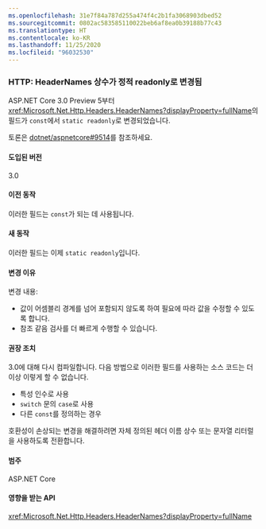 ```yaml
---
ms.openlocfilehash: 31e7f84a787d255a474f4c2b1fa3068903dbed52
ms.sourcegitcommit: 0802ac583585110022beb6af8ea0b39188b77c43
ms.translationtype: HT
ms.contentlocale: ko-KR
ms.lasthandoff: 11/25/2020
ms.locfileid: "96032530"
---
```

### <a name="http-headernames-constants-changed-to-static-readonly"></a>HTTP: HeaderNames 상수가 정적 readonly로 변경됨

ASP.NET Core 3.0 Preview 5부터 <xref:Microsoft.Net.Http.Headers.HeaderNames?displayProperty=fullName>의 필드가 `const`에서 `static readonly`로 변경되었습니다.

토론은 [dotnet/aspnetcore#9514](https://github.com/dotnet/aspnetcore/issues/9514)를 참조하세요.

#### <a name="version-introduced"></a>도입된 버전

3.0

#### <a name="old-behavior"></a>이전 동작

이러한 필드는 `const`가 되는 데 사용됩니다.

#### <a name="new-behavior"></a>새 동작

이러한 필드는 이제 `static readonly`입니다.

#### <a name="reason-for-change"></a>변경 이유

변경 내용:

* 값이 어셈블리 경계를 넘어 포함되지 않도록 하여 필요에 따라 값을 수정할 수 있도록 합니다.
* 참조 같음 검사를 더 빠르게 수행할 수 있습니다.

#### <a name="recommended-action"></a>권장 조치

3\.0에 대해 다시 컴파일합니다. 다음 방법으로 이러한 필드를 사용하는 소스 코드는 더 이상 이렇게 할 수 없습니다.

* 특성 인수로 사용
* `switch` 문의 `case`로 사용
* 다른 `const`를 정의하는 경우

호환성이 손상되는 변경을 해결하려면 자체 정의된 헤더 이름 상수 또는 문자열 리터럴을 사용하도록 전환합니다.

#### <a name="category"></a>범주

ASP.NET Core

#### <a name="affected-apis"></a>영향을 받는 API

<xref:Microsoft.Net.Http.Headers.HeaderNames?displayProperty=fullName>

<!-- 

#### Affected APIs

`T:Microsoft.Net.Http.Headers.HeaderNames`

-->
